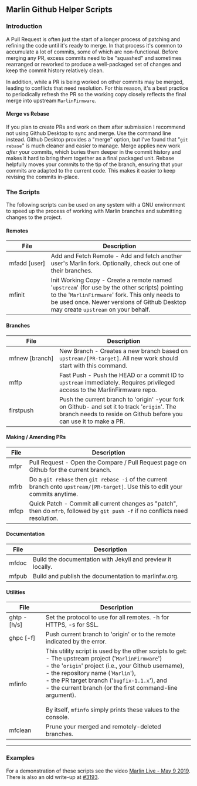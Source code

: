 ## Marlin Github Helper Scripts

### Introduction

A Pull Request is often just the start of a longer process of patching and refining the code until it's ready to merge. In that process it's common to accumulate a lot of commits, some of which are non-functional. Before merging any PR, excess commits need to be "squashed" and sometimes rearranged or reworked to produce a well-packaged set of changes and keep the commit history relatively clean.

In addition, while a PR is being worked on other commits may be merged, leading to conflicts that need resolution. For this reason, it's a best practice to periodically refresh the PR so the working copy closely reflects the final merge into upstream `MarlinFirmware`.

#### Merge vs Rebase

If you plan to create PRs and work on them after submission I recommend not using Github Desktop to sync and merge. Use the command line instead. Github Desktop provides a "merge" option, but I've found that "`git rebase`" is much cleaner and easier to manage. Merge applies new work _after_ your commits, which buries them deeper in the commit history and makes it hard to bring them together as a final packaged unit. Rebase helpfully moves your commits to the tip of the branch, ensuring that your commits are adapted to the current code. This makes it easier to keep revising the commits in-place.

### The Scripts

The following scripts can be used on any system with a GNU environment to speed up the process of working with Marlin branches and submitting changes to the project.

#### Remotes

File|Description
----|-----------
mfadd&nbsp;[user]|Add and Fetch Remote - Add and fetch another user's Marlin fork. Optionally, check out one of their branches.
mfinit|Init Working Copy - Create a remote named '`upstream`' (for use by the other scripts) pointing to the '`MarlinFirmware`' fork. This only needs to be used once. Newer versions of Github Desktop may create `upstream` on your behalf.

#### Branches

File|Description
----|-----------
mfnew&nbsp;[branch]|New Branch - Creates a new branch based on `upstream/[PR-target]`. All new work should start with this command.
mffp|Fast Push - Push the HEAD or a commit ID to `upstream` immediately. Requires privileged access to the MarlinFirmware repo.
firstpush|Push the current branch to 'origin' -your fork on Github- and set it to track '`origin`'. The branch needs to reside on Github before you can use it to make a PR.

#### Making / Amending PRs

File|Description
----|-----------
mfpr|Pull Request - Open the Compare / Pull Request page on Github for the current branch.
mfrb|Do a `git rebase` then `git rebase -i` of the current branch onto `upstream/[PR-target]`. Use this to edit your commits anytime.
mfqp|Quick Patch - Commit all current changes as "patch", then do `mfrb`, followed by `git push -f` if no conflicts need resolution.

#### Documentation

File|Description
----|-----------
mfdoc|Build the documentation with Jekyll and preview it locally.
mfpub|Build and publish the documentation to marlinfw.org.

#### Utilities

File|Description
----|-----------
ghtp -[h/s]|Set the protocol to use for all remotes. -h for HTTPS, -s for SSL.
ghpc [-f]|Push current branch to 'origin' or to the remote indicated by the error.
mfinfo|This utility script is used by the other scripts to get:<br/>- The upstream project ('`MarlinFirmware`')<br/>- the '`origin`' project (i.e., your Github username),<br/>- the repository name ('`Marlin`'),<br/>- the PR target branch ('`bugfix-1.1.x`'), and<br/>- the current branch (or the first command-line argument).<br/><br/>By itself, `mfinfo` simply prints these values to the console.
mfclean&nbsp;&nbsp;&nbsp;&nbsp;&nbsp;|Prune your merged and remotely-deleted branches.

---

### Examples

For a demonstration of these scripts see the video [Marlin Live - May 9 2019](https://youtu.be/rwT4G0uVTIY). There is also an old write-up at [#3193](https://github.com/Domush/mvCNC-Modern-Vintage-CNC-Firmware/issues/3193).
